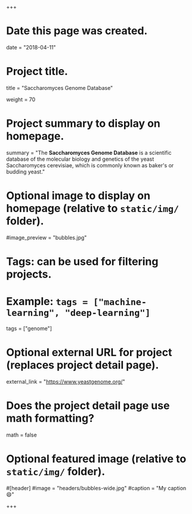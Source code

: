 +++
# Date this page was created.
date = "2018-04-11"

# Project title.
title = "Saccharomyces Genome Database"

weight = 70
# Project summary to display on homepage.
summary = "The **Saccharomyces Genome Database** is a scientific database of the molecular biology and genetics of the yeast Saccharomyces cerevisiae, which is commonly known as baker's or budding yeast."

# Optional image to display on homepage (relative to `static/img/` folder).
#image_preview = "bubbles.jpg"

# Tags: can be used for filtering projects.
# Example: `tags = ["machine-learning", "deep-learning"]`
tags = ["genome"]

# Optional external URL for project (replaces project detail page).
external_link = "https://www.yeastgenome.org/"

# Does the project detail page use math formatting?
math = false

# Optional featured image (relative to `static/img/` folder).
#[header]
#image = "headers/bubbles-wide.jpg"
#caption = "My caption :smile:"


+++
